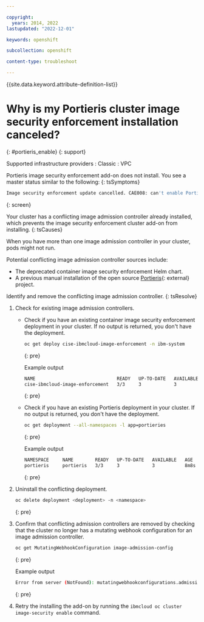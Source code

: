 ```yaml
---

copyright: 
  years: 2014, 2022
lastupdated: "2022-12-01"

keywords: openshift

subcollection: openshift

content-type: troubleshoot

---
```


{{site.data.keyword.attribute-definition-list}}




# Why is my Portieris cluster image security enforcement installation canceled?
{: #portieris_enable}
{: support}

Supported infrastructure providers
:   Classic
:   VPC


Portieris image security enforcement add-on does not install.  You see a master status similar to the following:
{: tsSymptoms}

```sh
Image security enforcement update cancelled. CAE008: can't enable Portieris image security enforcement because the cluster already has a conflicting image admission controller installed. For more information, see the troubleshooting docs: 'https://ibm.biz/portieris_enable'
```
{: screen}


Your cluster has a conflicting image admission controller already installed, which prevents the image security enforcement cluster add-on from installing.
{: tsCauses}

When you have more than one image admission controller in your cluster, pods might not run.

Potential conflicting image admission controller sources include:
*   The deprecated container image security enforcement Helm chart.
*   A previous manual installation of the open source [Portieris](https://github.com/IBM/portieris){: external} project.


Identify and remove the conflicting image admission controller.
{: tsResolve}

1. Check for existing image admission controllers.
    *   Check if you have an existing container image security enforcement deployment in your cluster. If no output is returned, you don't have the deployment.
        ```sh
        oc get deploy cise-ibmcloud-image-enforcement -n ibm-system
        ```
        {: pre}

        Example output
        ```sh
        NAME                              READY   UP-TO-DATE   AVAILABLE   AGE
        cise-ibmcloud-image-enforcement   3/3     3            3           129m
        ```
        {: pre}

    *   Check if you have an existing Portieris deployment in your cluster. If no output is returned, you don't have the deployment.
        ```sh
        oc get deployment --all-namespaces -l app=portieries
        ```
        {: pre}

        Example output
        ```sh
        NAMESPACE     NAME        READY   UP-TO-DATE   AVAILABLE   AGE
        portieris     portieris   3/3     3            3           8m8s
        ```
        {: pre}

2. Uninstall the conflicting deployment.
    ```sh
    oc delete deployment <deployment> -n <namespace>
    ```
    {: pre}
    
3. Confirm that conflicting admission controllers are removed by checking that the cluster no longer has a mutating webhook configuration for an image admission controller.
    ```sh
    oc get MutatingWebhookConfiguration image-admission-config
    ```
    {: pre}

    Example output

    ```sh
    Error from server (NotFound): mutatingwebhookconfigurations.admissionregistration.k8s.io "image-admission-config" not found
    ```
    {: pre}

4. Retry the installing the add-on by running the `ibmcloud oc cluster image-security enable` command.




